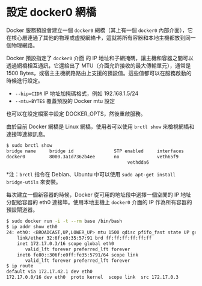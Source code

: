 # 設定 docker0 網橋

Docker 服務預設會建立一個 `docker0` 網橋（其上有一個 `docker0` 內部介面），它在核心層連通了其他的物理或虛擬網絡卡，這就將所有容器和本地主機都放到同一個物理網路。

Docker 預設指定了 `docker0` 介面 的 IP 地址和子網掩碼，讓主機和容器之間可以透過網橋相互通訊，它還給出了 MTU（介面允許接收的最大傳輸單元），通常是 1500 Bytes，或宿主主機網路路由上支援的預設值。這些值都可以在服務啟動的時候進行設定。

* `--bip=CIDR` IP 地址加掩碼格式，例如 192.168.1.5/24
* `--mtu=BYTES` 覆蓋預設的 Docker mtu 設定

也可以在設定檔案中設定 DOCKER_OPTS，然後重啟服務。

由於目前 Docker 網橋是 Linux 網橋，使用者可以使用 `brctl show` 來檢視網橋和連接埠連線訊息。

```bash
$ sudo brctl show
bridge name     bridge id               STP enabled     interfaces
docker0         8000.3a1d7362b4ee       no              veth65f9
                                             vethdda6
```
*注：`brctl` 指令在 Debian、Ubuntu 中可以使用 `sudo apt-get install bridge-utils` 來安裝。


每次建立一個新容器的時候，Docker 從可用的地址段中選擇一個空閒的 IP 地址分配給容器的 eth0 連接埠。使用本地主機上 `docker0` 介面的 IP 作為所有容器的預設閘道器。

```bash
$ sudo docker run -i -t --rm base /bin/bash
$ ip addr show eth0
24: eth0: <BROADCAST,UP,LOWER_UP> mtu 1500 qdisc pfifo_fast state UP group default qlen 1000
    link/ether 32:6f:e0:35:57:91 brd ff:ff:ff:ff:ff:ff
    inet 172.17.0.3/16 scope global eth0
       valid_lft forever preferred_lft forever
    inet6 fe80::306f:e0ff:fe35:5791/64 scope link
       valid_lft forever preferred_lft forever
$ ip route
default via 172.17.42.1 dev eth0
172.17.0.0/16 dev eth0  proto kernel  scope link  src 172.17.0.3
```
